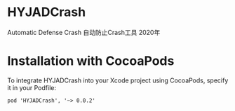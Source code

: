 # HYJADCrash
Automatic Defense Crash 自动防止Crash工具 2020年


# Installation with CocoaPods
To integrate HYJADCrash into your Xcode project using CocoaPods, specify it in your Podfile:
```
pod 'HYJADCrash', '~> 0.0.2'
```
